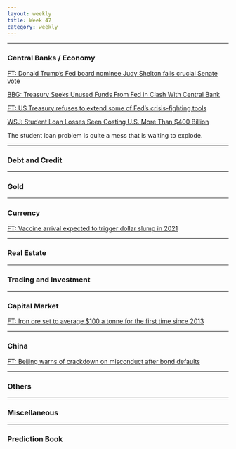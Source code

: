 ```yaml
---
layout: weekly
title: Week 47
category: weekly
---
```


---
### Central Banks / Economy

[FT: Donald Trump’s Fed board nominee Judy Shelton fails crucial Senate vote](
https://www.ft.com/content/1f734ce2-d9c9-4f8d-90ce-a714c2f49c10)

[BBG: Treasury Seeks Unused Funds From Fed in Clash With Central Bank](
https://www.bloomberg.com/news/articles/2020-11-19/mnuchin-asks-fed-to-return-unused-stimulus-funds-to-treasury)

[FT: US Treasury refuses to extend some of Fed’s crisis-fighting tools](
https://www.ft.com/content/e4b3a063-db44-4e6c-b998-74a29d70b136)

[WSJ: Student Loan Losses Seen Costing U.S. More Than $400 Billion](
https://www.wsj.com/articles/student-loan-losses-seen-costing-u-s-more-than-400-billion-11605963600)

The student loan problem is quite a mess that is waiting to explode.

---
### Debt and Credit

---
### Gold

---
### Currency

[FT: Vaccine arrival expected to trigger dollar slump in 2021](
https://www.ft.com/content/d2a226b8-574a-4d1c-9205-fa076ed97055)

---
### Real Estate

---
### Trading and Investment

---
### Capital Market

[FT: Iron ore set to average $100 a tonne for the first time since 2013](
https://www.ft.com/content/2a0f550c-4075-48ef-bda0-0f9e615ba8fb)

---
### China

[FT: Beijing warns of crackdown on misconduct after bond defaults](
https://www.ft.com/content/21af2731-0042-458c-9651-365459fa1e74)

---
### Others

---
### Miscellaneous

---
### Prediction Book
